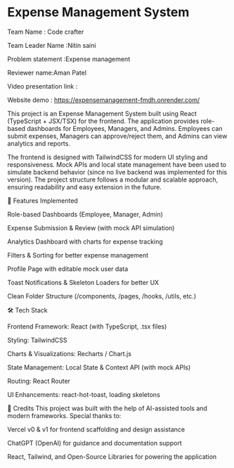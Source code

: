 # Expense Management System

Team Name : Code crafter


Team Leader Name :Nitin saini


Problem statement :Expense management


Reviewer name:Aman Patel


Video presentation link :


Website demo : https://expensemanagement-fmdh.onrender.com/


This project is an Expense Management System built using React (TypeScript + JSX/TSX) for the frontend. The application provides role-based dashboards for Employees, Managers, and Admins. Employees can submit expenses, Managers can approve/reject them, and Admins can view analytics and reports.


The frontend is designed with TailwindCSS for modern UI styling and responsiveness. Mock APIs and local state management have been used to simulate backend behavior (since no live backend was implemented for this version). The project structure follows a modular and scalable approach, ensuring readability and easy extension in the future.

🚀 Features Implemented

Role-based Dashboards (Employee, Manager, Admin)


Expense Submission & Review (with mock API simulation)


Analytics Dashboard with charts for expense tracking


Filters & Sorting for better expense management


Profile Page with editable mock user data


Toast Notifications & Skeleton Loaders for better UX


Clean Folder Structure (/components, /pages, /hooks, /utils, etc.)

🛠️ Tech Stack

Frontend Framework: React (with TypeScript, .tsx files)


Styling: TailwindCSS


Charts & Visualizations: Recharts / Chart.js


State Management: Local State & Context API (with mock APIs)


Routing: React Router


UI Enhancements: react-hot-toast, loading skeletons


🙌 Credits
This project was built with the help of AI-assisted tools and modern frameworks. Special thanks to:


Vercel v0 & v1 for frontend scaffolding and design assistance


ChatGPT (OpenAI) for guidance and documentation support


React, Tailwind, and Open-Source Libraries for powering the application
